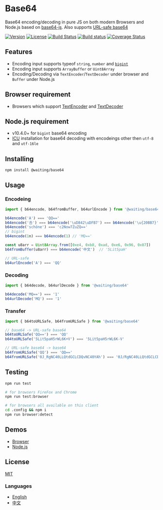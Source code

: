 # Base64

Base64 encoding/decoding in pure JS on both modern Browsers and Node.js based on [base64-js](https://www.npmjs.com/package/base64-js).
Also supports [URL-safe base64](https://en.wikipedia.org/wiki/Base64#URL_applications)

[![Version](https://img.shields.io/npm/v/@waiting/base64.svg)](https://www.npmjs.com/package/@waiting/base64)
[![License](https://img.shields.io/badge/license-MIT-blue.svg)](https://opensource.org/licenses/MIT)
[![Build Status](https://travis-ci.org/waitingsong/base64.svg?branch=master)](https://travis-ci.org/waitingsong/base64)
[![Build status](https://ci.appveyor.com/api/projects/status/wp4a72sj7bc5ao3t/branch/master?svg=true)](https://ci.appveyor.com/project/waitingsong/base64/branch/master)
[![Coverage Status](https://coveralls.io/repos/github/waitingsong/base64/badge.svg?branch=master)](https://coveralls.io/github/waitingsong/base64?branch=master)



## Features
- Encoding input supports typeof `string`, `number` and [`bigint`](https://github.com/tc39/proposal-bigint)
- Encoding input supports `ArrayBuffer` or `Uint8Array`
- Encoding/Decoding via `TextEncoder`/`TextDecoder` under browser and `Buffer` under Node.js


## Browser requirement
- Browsers which support [TextEncoder](https://developer.mozilla.org/en-US/docs/Web/API/TextEncoder#Browser_compatibility) and 
  [TextDecoder](https://developer.mozilla.org/en-US/docs/Web/API/TextDecoder#Browser_compatibility)


## Node.js requirement
- v10.4.0+ for `bigint` base64 encoding
- [ICU](https://nodejs.org/api/util.html#util_whatwg_supported_encodings) installation for base64 decoding with encodeings other then `utf-8` and `utf-16le`


## Installing
```bash
npm install @waiting/base64
```


## Usage

### Encodeing
```ts
import { b64encode, b64fromBuffer, b64urlEncode } from '@waiting/base64'

b64encode('A') === 'QQ=='
b64encode('𠮷') === b64encode('\uD842\uDFB7') === b64encode('\u{20BB7}') // '8KCutw=='
b64encode('schöne') === 'c2Now7ZuZQ=='
// bigint
b64encode(1n) === b64encode(1) // 'MQ=='

const u8arr = Uint8Array.from([0xe4, 0xb8, 0xad, 0xe6, 0x96, 0x87])
b64fromBuffer(u8arr) === b64encode('中文')  // '5Lit5paH'

// URL-safe
b64urlEncode('A') === 'QQ'
```

### Decoding
```ts
import { b64decode, b64urlDecode } from '@waiting/base64'

b64decode('MQ==') === '1'
b64urlDecode('MQ') === '1'
```

### Transfer
```ts
import { b64toURLSafe, b64fromURLSafe } from '@waiting/base64'

// base64 -> URL-safe base64
b64toURLSafe('QQ==') === 'QQ'
b64toURLSafe('5Lit5paH5rWL6K+V') === '5Lit5paH5rWL6K-V'

// URL-safe base64 -> base64
b64fromURLSafe('QQ') === 'QQ=='
b64fromURLSafe('0J_RgNC40LLQtdGCLCDQvNC40YAh') === '0J/RgNC40LLQtdGCLCDQvNC40YAh'
```


## Testing
```sh
npm run test

# for browsers FireFox and Chrome
npm run test:browser

# for browsers all available on this client
cd .config && npm i
npm run browser:detect
```


## Demos
- [Browser](https://github.com/waitingsong/base64/blob/master/test_browser/)
- [Node.js](https://github.com/waitingsong/base64/blob/master/test/)


## License
[MIT](LICENSE)


### Languages
- [English](README.md)
- [中文](README.zh-CN.md)
